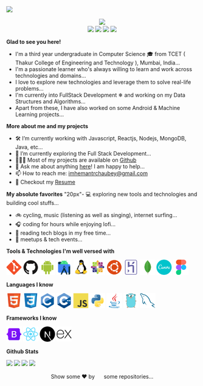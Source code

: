 <img src="https://raw.githubusercontent.com/halfrost/halfrost/master/icons/header_.png">
<p align="center"><img src="https://readme-typing-svg.herokuapp.com?font=Merriweather&duration=3000&pause=1500&color=00E9EE&center=true&vCenter=true&height=40&lines=Hey+there!+I'm+Hemant+Chaubey+%F0%9F%98%8E;a+FullStack+Developer+%E2%9D%84;a+web3+enthusiast+%F0%9F%92%BB;who+loves+to+build+%F0%9F%9B%A0;and+contribute+to+projects+%E2%9C%A8"></br>
<img src="https://visitor-badge-reloaded.herokuapp.com/badge?page_id=imhemantchaubey&color=ED5007&style=flat-square&logo">
<a href="https://www.linkedin.com/in/imhemantchaubey"><img src="https://img.shields.io/badge/-LinkedIn-0e76a8?style=flat-square&logo=Linkedin&logoColor=white"></a>
<a href="https://www.github.com/imhemantchaubey"><img src="https://img.shields.io/badge/Website-3b5998?style=flat-square&logo=google-chrome&logoColor=white"></a>
<a href="https://www.twitter.com/imhemantchaubey"><img src="https://img.shields.io/badge/-Twitter-00acee?style=flat-square&logo=Twitter&logoColor=white"></a></p>

__Glad to see you here!__
- I'm a third year undergraduate in Computer Science 🎓 from TCET ( Thakur College of Engineering and Technology ), Mumbai, India...
- I'm a passionate learner who's always willing to learn and work across technologies and domains...
- I love to explore new technologies and leverage them to solve real-life problems...
- I'm currently into FullStack Development ❄ and working on my Data Structures and Algorithms...
- Apart from these, I have also worked on some Android & Machine Learning projects...

__More about me and my projects__
- 🛠 I’m currently working with Javascript, Reactjs, Nodejs, MongoDB, Java, etc...
- 🚀 I’m currently exploring the Full Stack Development...
- 👨🏻‍💻 Most of my projects are available on [Github](https://github.com/imhemantchaubey)
- 💬 Ask me about anything [here](https://www.linkedin.com/in/imhemantchaubey)! I am happy to help...
- 📫 How to reach me: imhemantrchaubey@gmail.com
- 📝 Checkout my [Resume]()

__My absolute favorites__
 "20px"- 💻 exploring new tools and technologies and building cool stuffs...
- 🚲 cycling, music (listening as well as singing), internet surfing...
- 🎧 coding for hours while enjoying lofi...
- 📰 reading tech blogs in my free time...
- 🍕 meetups & tech events...

__Tools & Technologies I'm well versed with__

<img src="https://raw.githubusercontent.com/devicons/devicon/master/icons/git/git-original.svg" alt="git" width="40" height="40"/> <img src="https://raw.githubusercontent.com/devicons/devicon/master/icons/github/github-original.svg" alt="github" width="40" height="40"/> <img src="https://raw.githubusercontent.com/devicons/devicon/master/icons/android/android-original.svg" alt="android" width="40" height="40"/> <img src="https://raw.githubusercontent.com/devicons/devicon/master/icons/androidstudio/androidstudio-original.svg" alt="androidstudio" width="40" height="40"/> <img src="https://raw.githubusercontent.com/devicons/devicon/master/icons/linux/linux-original.svg" alt="linux" width="40" height="40"/> <img src="https://raw.githubusercontent.com/devicons/devicon/master/icons/centos/centos-original.svg" alt="centos" width="40" height="40"/> <img src="https://raw.githubusercontent.com/devicons/devicon/master/icons/ubuntu/ubuntu-plain.svg" alt="ubuntu" width="40" height="40"/> <img src="https://raw.githubusercontent.com/devicons/devicon/master/icons/heroku/heroku-original.svg" alt="heroku" width="40" height="40"/> <img src="https://raw.githubusercontent.com/devicons/devicon/master/icons/mongodb/mongodb-original.svg" alt="mongodb" width="40" height="40"/> <img src="https://raw.githubusercontent.com/devicons/devicon/master/icons/canva/canva-original.svg" alt="canva" width="40" height="40"/> <img src="https://raw.githubusercontent.com/devicons/devicon/master/icons/figma/figma-original.svg" alt="figma" width="40" height="40"/> 

__Languages I know__

<img src="https://raw.githubusercontent.com/devicons/devicon/master/icons/html5/html5-original.svg" alt="html5" width="40" height="40"/> <img src="https://raw.githubusercontent.com/devicons/devicon/master/icons/css3/css3-original.svg" alt="css3" width="40" height="40"/> <img src="https://raw.githubusercontent.com/devicons/devicon/master/icons/c/c-original.svg" alt="c" width="40" height="40"/> <img src="https://raw.githubusercontent.com/devicons/devicon/master/icons/cplusplus/cplusplus-original.svg" alt="cplusplus" width="40" height="40"/> <img src="https://raw.githubusercontent.com/devicons/devicon/master/icons/javascript/javascript-original.svg" alt="javascript" width="40" height="40"/> <img src="https://raw.githubusercontent.com/devicons/devicon/master/icons/python/python-original.svg" alt="python" width="40" height="40"/> <img src="https://raw.githubusercontent.com/devicons/devicon/master/icons/java/java-original.svg" alt="java" width="40" height="40"/> <img src="https://raw.githubusercontent.com/devicons/devicon/master/icons/go/go-original.svg" alt="go" width="40" height="40"/> <img src="https://raw.githubusercontent.com/devicons/devicon/master/icons/mysql/mysql-original.svg" alt="mysql" width="40" height="40"/> 

__Frameworks I know__

<img src="https://raw.githubusercontent.com/devicons/devicon/master/icons/bootstrap/bootstrap-original.svg" alt="bootstrap" width="40" height="40"/> <img src="https://raw.githubusercontent.com/devicons/devicon/master/icons/react/react-original.svg" alt="react" width="40" height="40"/> <img src="https://raw.githubusercontent.com/devicons/devicon/master/icons/nextjs/nextjs-original.svg" alt="nextjs" width="40" height="40"/> <img src="https://raw.githubusercontent.com/devicons/devicon/master/icons/express/express-original.svg" alt="express" width="40" height="40"/> 

__Github Stats__

<img height="160em" src="https://github-readme-stats.vercel.app/api?username=imhemantchaubey&show_icons=true&hide_border=true&&count_private=true&include_all_commits=true&theme=dark" />
<img height="160em" src="https://github-readme-stats.vercel.app/api/top-langs/?username=imhemantchaubey&show_icons=true&hide_border=true&layout=compact&theme=dark"/>
<img height="160em" src="https://github-readme-streak-stats.herokuapp.com/?user=imhemantchaubey&theme=dark&hide_border=true"/>
<img height="160em" src="https://activity-graph.herokuapp.com/graph?username=imhemantchaubey&theme=dracula"/>

<p align="center">Show some ❤ by <img src="https://imgur.com/o7ncZFp.jpg" height="16px" width="16px"> some repositories...</p>